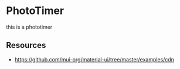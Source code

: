 # PhotoTimer
this is a phototimer

## Resources
* https://github.com/mui-org/material-ui/tree/master/examples/cdn

